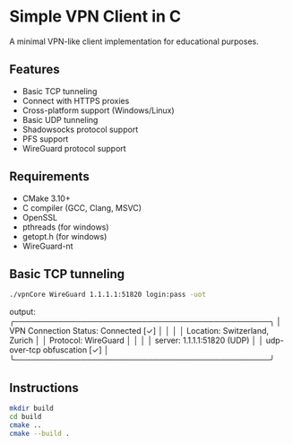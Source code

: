# Simple VPN Client in C

A minimal VPN-like client implementation for educational purposes.

## Features
- Basic TCP tunneling
- Connect with HTTPS proxies
- Cross-platform support (Windows/Linux)
- Basic UDP tunneling
- Shadowsocks protocol support
- PFS support
- WireGuard protocol support


## Requirements
- CMake 3.10+
- C compiler (GCC, Clang, MSVC)
- OpenSSL
- pthreads (for windows)
- getopt.h (for windows)
- WireGuard-nt


## Basic TCP tunneling
```bash
./vpnCore WireGuard 1.1.1.1:51820 login:pass -uot
```
output:
╭──────────────────────────────────────────────╮
│ VPN Connection Status: Connected [✓]         │
│                                               │
│ Location: Switzerland, Zurich                 │
│ Protocol: WireGuard                           │
│                                               │
│ server: 1.1.1.1:51820 (UDP)                   │
│ udp-over-tcp obfuscation  [✓]                │
╰──────────────────────────────────────────────╯


## Instructions
```bash
mkdir build
cd build
cmake ..
cmake --build .
```
